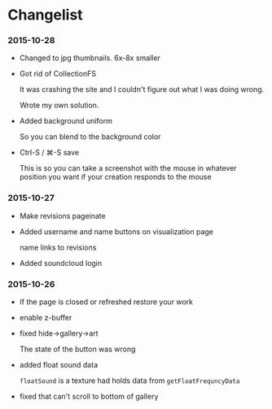 # Changelist

### 2015-10-28

*   Changed to jpg thumbnails. 6x-8x smaller

*   Got rid of CollectionFS

    It was crashing the site and I couldn't figure out what
    I was doing wrong.

    Wrote my own solution.

*   Added background uniform

    So you can blend to the background color

*   Ctrl-S / ⌘-S save

    This is so you can take a screenshot with the
    mouse in whatever position you want if your
    creation responds to the mouse

### 2015-10-27

*   Make revisions pageinate

*   Added username and name buttons on visualization page

    name links to revisions

*   Added soundcloud login

### 2015-10-26

*   If the page is closed or refreshed restore your work

*   enable z-buffer

*   fixed hide->gallery->art

    The state of the button was wrong

*   added float sound data

    `floatSound` is a texture had holds data
    from `getFloatFrequncyData`

*   fixed that can't scroll to bottom of gallery


